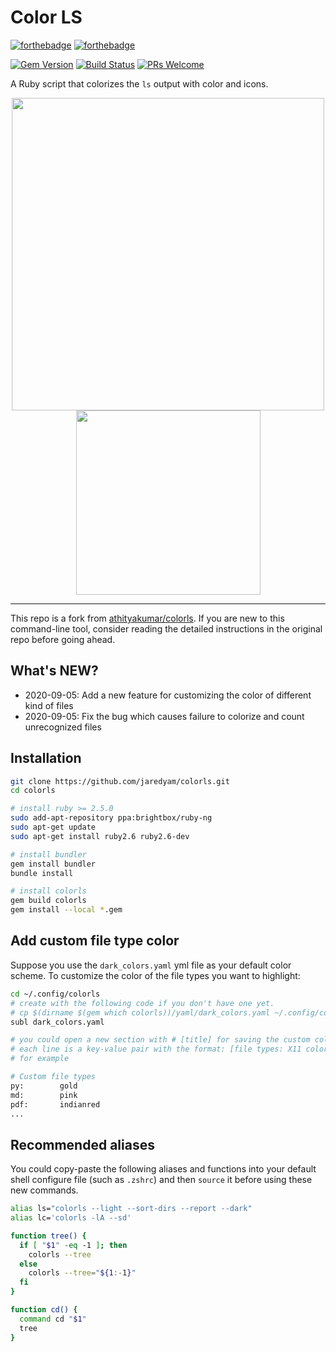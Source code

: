 # Color LS

[![forthebadge](http://forthebadge.com/images/badges/made-with-ruby.svg)](http://forthebadge.com)
[![forthebadge](http://forthebadge.com/images/badges/built-with-love.svg)](http://forthebadge.com)

[![Gem Version](https://badge.fury.io/rb/colorls.svg)](https://badge.fury.io/rb/colorls)
[![Build Status](https://travis-ci.org/athityakumar/colorls.svg?branch=master)](https://travis-ci.org/athityakumar/colorls)
[![PRs Welcome](https://img.shields.io/badge/PRs-welcome-brightgreen.svg?style=shields)](http://makeapullrequest.com)

A Ruby script that colorizes the `ls` output with color and icons.

<p float="left" align="center">
    <img src="https://user-images.githubusercontent.com/50312506/92303657-aed61a80-efa9-11ea-882e-67fe6fd6c700.png" width="500" />
    <img src="https://user-images.githubusercontent.com/50312506/92303748-7125c180-efaa-11ea-8c3d-6186a307c2d1.png" width="295" />
</p>

---

 This repo is a fork from [athityakumar/colorls](https://github.com/athityakumar/colorls). If you are new to this command-line tool, consider reading the detailed instructions in the original repo before going ahead.

## What's NEW?

- 2020-09-05: Add a new feature for customizing the color of different kind of files
- 2020-09-05: Fix the bug which causes failure to colorize and count unrecognized files

## Installation

```bash
git clone https://github.com/jaredyam/colorls.git
cd colorls

# install ruby >= 2.5.0
sudo add-apt-repository ppa:brightbox/ruby-ng
sudo apt-get update
sudo apt-get install ruby2.6 ruby2.6-dev

# install bundler
gem install bundler
bundle install

# install colorls
gem build colorls
gem install --local *.gem
```

## Add custom file type color

Suppose you use the `dark_colors.yaml` yml file as your default color scheme. To customize the color of the file types you want to highlight:

```bash
cd ~/.config/colorls
# create with the following code if you don't have one yet.
# cp $(dirname $(gem which colorls))/yaml/dark_colors.yaml ~/.config/colorls/dark_colors.yaml`
subl dark_colors.yaml

# you could open a new section with # [title] for saving the custom color assignment.
# each line is a key-value pair with the format: [file types: X11 color code]
# for example

# Custom file types
py:        gold
md:        pink
pdf:       indianred
...

```
## Recommended aliases

You could copy-paste the following aliases and functions into your default shell configure file (such as `.zshrc`) and then `source` it before using these new commands.

```bash
alias ls="colorls --light --sort-dirs --report --dark"
alias lc='colorls -lA --sd'

function tree() {
  if [ "$1" -eq -1 ]; then
    colorls --tree
  else
    colorls --tree="${1:-1}"
  fi
}

function cd() {
  command cd "$1"
  tree
}
```

